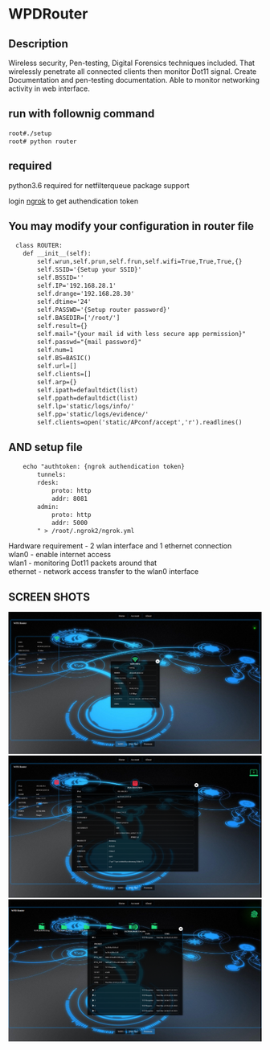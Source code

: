 # WPDRouter

Description
---
  Wireless security, Pen-testing, Digital Forensics techniques included. That wirelessly penetrate all connected clients then monitor Dot11 signal. Create Documentation and pen-testing documentation. Able to monitor networking activity in web interface.
  
run with follownig command
---
    root#./setup
    root# python router

required
---

python3.6 required for netfilterqueue package support

login <a href="https://ngrok.com/">ngrok</a> to get authendication token

You may modify your configuration in router file
---
      class ROUTER:
        def __init__(self):
            self.wrun,self.prun,self.frun,self.wifi=True,True,True,{}
            self.SSID='{Setup your SSID}'
            self.BSSID=''
            self.IP='192.168.28.1'
            self.drange='192.168.28.30'
            self.dtime='24'
            self.PASSWD='{Setup router password}'
            self.BASEDIR=['/root/']
            self.result={}
            self.mail="{your mail id with less secure app permission}"
            self.passwd="{mail password}"
            self.num=1
            self.BS=BASIC()
            self.url=[]
            self.clients=[]
            self.arp={}
            self.ipath=defaultdict(list)
            self.ppath=defaultdict(list)
            self.lp='static/logs/info/'
            self.pp='static/logs/evidence/'
            self.clients=open('static/APconf/accept','r').readlines()

AND setup file
---
        echo "authtoken: {ngrok authendication token}
            tunnels:
            rdesk:
                proto: http
                addr: 8081
            admin:
                proto: http
                addr: 5000
            " > /root/.ngrok2/ngrok.yml
        
Hardware requirement - 2 wlan interface and 1 ethernet connection<br>
wlan0 - enable internet access<br>
wlan1 - monitoring Dot11 packets around that<br>
ethernet - network access transfer to the wlan0 interface<br>

SCREEN SHOTS
---
<img alt-text="WIFI" src="static/source/WIFI HTML.png">
<img alt-text="PENTESTING" src="static/source/Pen-Testing HTML.png">
<img alt-text="FORENSICS" src="static/source/Forensics HTML.png">
